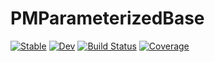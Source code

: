 # PMParameterizedBase

[![Stable](https://img.shields.io/badge/docs-stable-blue.svg)](https://timknab.github.io/PMParameterizedBase.jl/stable/)
[![Dev](https://img.shields.io/badge/docs-dev-blue.svg)](https://timknab.github.io/PMParameterizedBase.jl/dev/)
[![Build Status](https://github.com/timknab/PMParameterizedBase.jl/actions/workflows/CI.yml/badge.svg?branch=main)](https://github.com/timknab/PMParameterizedBase.jl/actions/workflows/CI.yml?query=branch%3Amain)
[![Coverage](https://codecov.io/gh/timknab/PMParameterizedBase.jl/branch/main/graph/badge.svg)](https://codecov.io/gh/timknab/PMParameterizedBase.jl)
